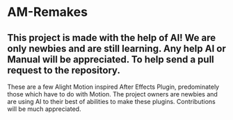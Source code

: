 # AM-Remakes
## This project is made with the help of AI! We are only newbies and are still learning. Any help AI or Manual will be appreciated. To help send a pull request to the repository.
These are a few Alight Motion inspired After Effects Plugin, predominately those which have to do with Motion. The project owners are newbies and are using AI to their best of abilities to make these plugins. Contributions will be much appreciated.
